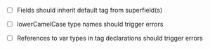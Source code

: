 - [ ] Fields should inherit default tag from superfield(s)

- [ ] lowerCamelCase type names should trigger errors

- [ ] References to var types in tag declarations should trigger errors

